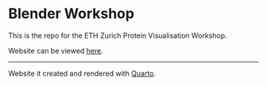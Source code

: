 # Blender Workshop

This is the repo for the ETH Zurich Protein Visualisation Workshop.

Website can be viewed [here](https://bradyajohnston.github.io/2022-11-10-blender-workshop).

--- 

Website it created and rendered with [Quarto](https://quarto.org/). 
